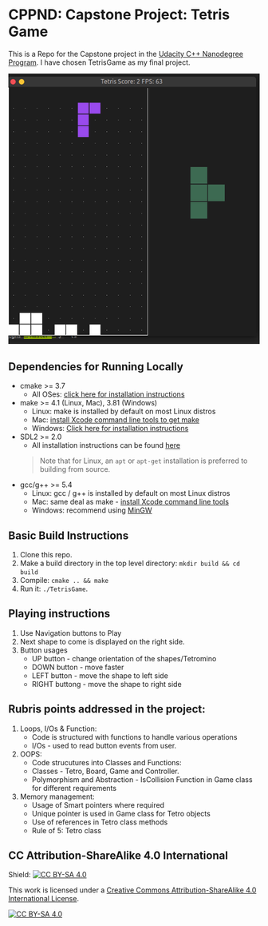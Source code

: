 # CPPND: Capstone Project: Tetris Game

This is a Repo for the Capstone project in the [Udacity C++ Nanodegree Program](https://www.udacity.com/course/c-plus-plus-nanodegree--nd213). I have chosen TetrisGame as my final project.

<img src="tetris_game.png"/>

## Dependencies for Running Locally
* cmake >= 3.7
  * All OSes: [click here for installation instructions](https://cmake.org/install/)
* make >= 4.1 (Linux, Mac), 3.81 (Windows)
  * Linux: make is installed by default on most Linux distros
  * Mac: [install Xcode command line tools to get make](https://developer.apple.com/xcode/features/)
  * Windows: [Click here for installation instructions](http://gnuwin32.sourceforge.net/packages/make.htm)
* SDL2 >= 2.0
  * All installation instructions can be found [here](https://wiki.libsdl.org/Installation)
  >Note that for Linux, an `apt` or `apt-get` installation is preferred to building from source. 
* gcc/g++ >= 5.4
  * Linux: gcc / g++ is installed by default on most Linux distros
  * Mac: same deal as make - [install Xcode command line tools](https://developer.apple.com/xcode/features/)
  * Windows: recommend using [MinGW](http://www.mingw.org/)

## Basic Build Instructions

1. Clone this repo.
2. Make a build directory in the top level directory: `mkdir build && cd build`
3. Compile: `cmake .. && make`
4. Run it: `./TetrisGame`.

## Playing instructions
1. Use Navigation buttons to Play
2. Next shape to come is displayed on the right side.
3. Button usages
   * UP button - change orientation of the shapes/Tetromino
   * DOWN button - move faster
   * LEFT button - move the shape to left side
   * RIGHT buttong - move the shape to right side

## Rubris points addressed in the project:
1. Loops, I/Os & Function:
   * Code is structured with functions to handle various operations
   * I/Os - used to read button events from user.
3. OOPS:
   * Code strucutures into Classes and Functions:
   * Classes - Tetro, Board, Game and Controller.
   * Polymorphism and Abstraction - IsCollision Function in Game class for different requirements
3. Memory management:
   * Usage of Smart pointers where required
   * Unique pointer is used in Game class for Tetro objects
   * Use of references in Tetro class methods
   * Rule of 5: Tetro class

## CC Attribution-ShareAlike 4.0 International


Shield: [![CC BY-SA 4.0][cc-by-sa-shield]][cc-by-sa]

This work is licensed under a
[Creative Commons Attribution-ShareAlike 4.0 International License][cc-by-sa].

[![CC BY-SA 4.0][cc-by-sa-image]][cc-by-sa]

[cc-by-sa]: http://creativecommons.org/licenses/by-sa/4.0/
[cc-by-sa-image]: https://licensebuttons.net/l/by-sa/4.0/88x31.png
[cc-by-sa-shield]: https://img.shields.io/badge/License-CC%20BY--SA%204.0-lightgrey.svg
